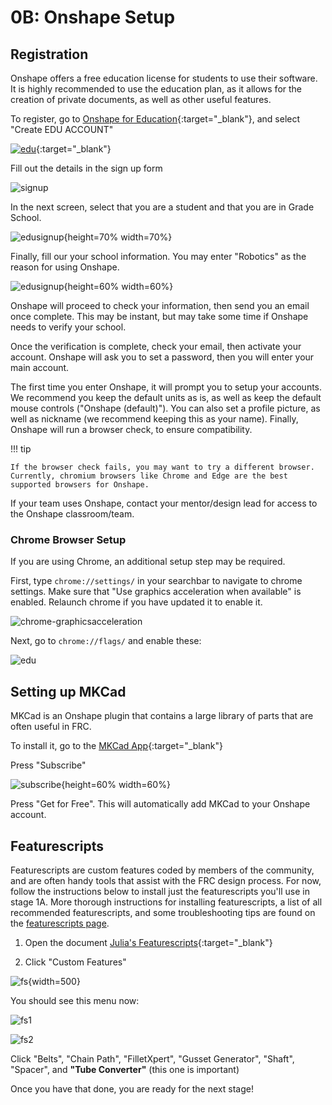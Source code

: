 # 0B: Onshape Setup

## Registration

Onshape offers a free education license for students to use their software. It is highly recommended to use the education plan, as it allows for the creation of private documents, as well as other useful features.

To register, go to [Onshape for Education](https://onshape.com/education-plan){:target="_blank"}, and select "Create EDU ACCOUNT"

[![edu](../../../img/design-guide/stage0/edu.webp)](https://www.onshape.com/en/education/sign-up){:target="_blank"}

Fill out the details in the sign up form

![signup](../../../img/design-guide/stage0/signup.webp)

In the next screen, select that you are a student and that you are in Grade School.

![edusignup](../../../img/design-guide/stage0/edusignup2.webp){height=70% width=70%}

Finally, fill our your school information. You may enter "Robotics" as the reason for using Onshape.

![edusignup](../../../img/design-guide/stage0/edusignup3.webp){height=60% width=60%}

Onshape will proceed to check your information, then send you an email once complete. This may be instant, but may take some time if Onshape needs to verify your school.

Once the verification is complete, check your email, then activate your account. Onshape will ask you to set a password, then you will enter your main account.

The first time you enter Onshape, it will prompt you to setup your accounts. We recommend you keep the default units as is, as well as keep the default mouse controls ("Onshape (default)"). You can also set a profile picture, as well as nickname (we recommend keeping this as your name). Finally, Onshape will run a browser check, to ensure compatibility. 

!!! tip

    If the browser check fails, you may want to try a different browser. Currently, chromium browsers like Chrome and Edge are the best supported browsers for Onshape.

If your team uses Onshape, contact your mentor/design lead for access to the Onshape classroom/team.

### Chrome Browser Setup

If you are using Chrome, an additional setup step may be required.

First, type `chrome://settings/` in your searchbar to navigate to chrome settings. Make sure that "Use graphics acceleration when available" is enabled. Relaunch chrome if you have updated it to enable it.

![chrome-graphicsacceleration](../../../img/design-guide/stage0/chrome/graphicsacceleration.webp)

Next, go to `chrome://flags/` and enable these:

![edu](../../../img/design-guide/stage0/flags.webp)

## Setting up MKCad

MKCad is an Onshape plugin that contains a large library of parts that are often useful in FRC.

To install it, go to the [MKCad App](https://appstore.onshape.com/apps/Manufacturers%20Models/2ZT7X5D646R3LM3ZND7LGBTYRVM4SVH6CDDGM6I=/description){:target="_blank"}

Press "Subscribe"

![subscribe](../../../img/design-guide/stage0/subscribe.webp){height=60% width=60%}

Press "Get for Free". This will automatically add MKCad to your Onshape account.

## Featurescripts
Featurescripts are custom features coded by members of the community, and are often handy tools that assist with the FRC design process. For now, follow the instructions below to install just the featurescripts you'll use in stage 1A. More thorough instructions for installing featurescripts, a list of all recommended featurescripts, and some troubleshooting tips are found on the [featurescripts page](../../featurescripts.md).

1. Open the document [Julia's Featurescripts](https://cad.onshape.com/documents/95c00401c440b44ad8799ef5/w/1f1ebce01a3b8eb6fa102975/e/b92d638809ae48771ecc7ad8){:target="_blank"}

2. Click "Custom Features" 

![fs](../../../img/design-guide/stage0/fsarrow.webp){width=500}

You should see this menu now:

![fs1](../../../img/design-guide/stage0/fs1.webp)

![fs2](../../../img/design-guide/stage0/fs2.webp)

Click "Belts", "Chain Path", "FilletXpert", "Gusset Generator", "Shaft", "Spacer", and **"Tube Converter"** (this one is important)

Once you have that done, you are ready for the next stage!